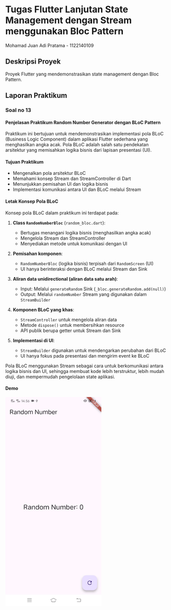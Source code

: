 # Tugas Flutter Lanjutan State Management dengan Stream menggunakan Bloc Pattern

Mohamad Juan Adi Pratama - 1122140109

## Deskripsi Proyek

Proyek Flutter yang mendemonstrasikan state management dengan Bloc Pattern.

## Laporan Praktikum

### Soal no 13

#### Penjelasan Praktikum Random Number Generator dengan BLoC Pattern

Praktikum ini bertujuan untuk mendemonstrasikan implementasi pola BLoC (Business Logic Component) dalam aplikasi Flutter sederhana yang menghasilkan angka acak. Pola BLoC adalah salah satu pendekatan arsitektur yang memisahkan logika bisnis dari lapisan presentasi (UI).

#### Tujuan Praktikum
- Mengenalkan pola arsitektur BLoC
- Memahami konsep Stream dan StreamController di Dart
- Menunjukkan pemisahan UI dan logika bisnis
- Implementasi komunikasi antara UI dan BLoC melalui Stream

#### Letak Konsep Pola BLoC

Konsep pola BLoC dalam praktikum ini terdapat pada:

1. **Class `RandomNumberBloc`** (`random_bloc.dart`):
   - Bertugas menangani logika bisnis (menghasilkan angka acak)
   - Mengelola Stream dan StreamController
   - Menyediakan metode untuk komunikasi dengan UI

2. **Pemisahan komponen**:
   - `RandomNumberBloc` (logika bisnis) terpisah dari `RandomScreen` (UI)
   - UI hanya berinteraksi dengan BLoC melalui Stream dan Sink

3. **Aliran data unidirectional (aliran data satu arah)**:
   - Input: Melalui `generateRandom` Sink (`_bloc.generateRandom.add(null)`)
   - Output: Melalui `randomNumber` Stream yang digunakan dalam `StreamBuilder`

4. **Komponen BLoC yang khas**:
   - `StreamController` untuk mengelola aliran data
   - Metode `dispose()` untuk membersihkan resource
   - API publik berupa getter untuk Stream dan Sink

5. **Implementasi di UI**:
   - `StreamBuilder` digunakan untuk mendengarkan perubahan dari BLoC
   - UI hanya fokus pada presentasi dan mengirim event ke BLoC

Pola BLoC menggunakan Stream sebagai cara untuk berkomunikasi antara logika bisnis dan UI, sehingga membuat kode lebih terstruktur, lebih mudah diuji, dan mempermudah pengelolaan state aplikasi.

#### Demo

<img src="img/soal13.gif" alt="Capture no 13" width="300">